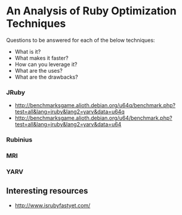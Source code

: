 # An Analysis of Ruby Optimization Techniques

Questions to be answered for each of the below techniques:

* What is it?
* What makes it faster?
* How can you leverage it?
* What are the uses?
* What are the drawbacks?

### JRuby

* http://benchmarksgame.alioth.debian.org/u64q/benchmark.php?test=all&lang=jruby&lang2=yarv&data=u64q
* http://benchmarksgame.alioth.debian.org/u64/benchmark.php?test=all&lang=jruby&lang2=yarv&data=u64

### Rubinius

### MRI

### YARV

## Interesting resources

* http://www.isrubyfastyet.com/
